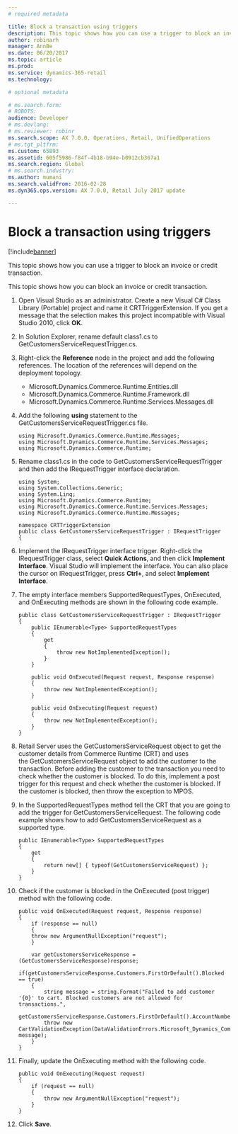 ```yaml
---
# required metadata

title: Block a transaction using triggers
description: This topic shows how you can use a trigger to block an invoice or credit transaction.
author: robinarh
manager: AnnBe
ms.date: 06/20/2017
ms.topic: article
ms.prod: 
ms.service: dynamics-365-retail
ms.technology: 

# optional metadata

# ms.search.form: 
# ROBOTS: 
audience: Developer
# ms.devlang: 
# ms.reviewer: robinr
ms.search.scope: AX 7.0.0, Operations, Retail, UnifiedOperations
# ms.tgt_pltfrm: 
ms.custom: 65893
ms.assetid: 605f5986-f84f-4b18-b94e-b0912cb367a1
ms.search.region: Global
# ms.search.industry: 
ms.author: mumani
ms.search.validFrom: 2016-02-28
ms.dyn365.ops.version: AX 7.0.0, Retail July 2017 update

---
```


# Block a transaction using triggers

[!include[banner](../includes/banner.md)]


This topic shows how you can use a trigger to block an invoice or credit transaction.

This topic shows how you can block an invoice or credit transaction.

1.  Open Visual Studio as an administrator. Create a new Visual C\# Class Library (Portable) project and name it CRTTriggerExtension. If you get a message that the selection makes this project incompatible with Visual Studio 2010, click **OK**.
2.  In Solution Explorer, rename default class1.cs to GetCustomersServiceRequestTrigger.cs.
3.  Right-click the **Reference** node in the project and add the following references. The location of the references will depend on the deployment topology.
    -   Microsoft.Dynamics.Commerce.Runtime.Entities.dll
    -   Microsoft.Dynamics.Commerce.Runtime.Framework.dll
    -   Microsoft.Dynamics.Commerce.Runtime.Services.Messages.dll

4.  Add the following **using** statement to the GetCustomersServiceRequestTrigger.cs file.

        using Microsoft.Dynamics.Commerce.Runtime.Messages;
        using Microsoft.Dynamics.Commerce.Runtime.Services.Messages;
        using Microsoft.Dynamics.Commerce.Runtime;

5.  Rename class1.cs in the code to GetCustomersServiceRequestTrigger and then add the IRequestTrigger interface declaration.

        using System;
        using System.Collections.Generic;
        using System.Linq;
        using Microsoft.Dynamics.Commerce.Runtime;
        using Microsoft.Dynamics.Commerce.Runtime.Services.Messages;
        using Microsoft.Dynamics.Commerce.Runtime.Messages;

        namespace CRTTriggerExtension
        public class GetCustomersServiceRequestTrigger : IRequestTrigger
        {

6.  Implement the IRequestTrigger interface trigger. Right-click the IRequestTrigger class, select **Quick Actions**, and then click **Implement Interface**. Visual Studio will implement the interface. You can also place the cursor on IRequestTrigger, press **Ctrl+**, and select **Implement Interface**.
7.  The empty interface members SupportedRequestTypes, OnExecuted, and OnExecuting methods are shown in the following code example.

        public class GetCustomersServiceRequestTrigger : IRequestTrigger
        {
            public IEnumerable<Type> SupportedRequestTypes
            {
                get
                {
                    throw new NotImplementedException();
                }
            }

            public void OnExecuted(Request request, Response response)
            {
                throw new NotImplementedException();
            }

            public void OnExecuting(Request request)
            {
                throw new NotImplementedException();
            } 
        }

8.  Retail Server uses the GetCustomersServiceRequest object to get the customer details from Commerce Runtime (CRT) and uses the GetCustomersServiceRequest object to add the customer to the transaction. Before adding the customer to the transaction you need to check whether the customer is blocked. To do this, implement a post trigger for this request and check whether the customer is blocked. If the customer is blocked, then throw the exception to MPOS.
9.  In the SupportedRequestTypes method tell the CRT that you are going to add the trigger for GetCustomersServiceRequest. The following code example shows how to add GetCustomersServiceRequest as a supported type.

        public IEnumerable<Type> SupportedRequestTypes
        {
            get
            {
                return new[] { typeof(GetCustomersServiceRequest) };       
            }
        }

10. Check if the customer is blocked in the OnExecuted (post trigger) method with the following code.

        public void OnExecuted(Request request, Response response)
        {
            if (response == null)
            {
            throw new ArgumentNullException("request");
            }

            var getCustomersServiceResponse = (GetCustomersServiceResponse)response;
            if(getCustomersServiceResponse.Customers.FirstOrDefault().Blocked == true)
            {
                string message = string.Format("Failed to add customer '{0}' to cart. Blocked customers are not allowed for transactions.",
                    getCustomersServiceResponse.Customers.FirstOrDefault().AccountNumber);
                throw new CartValidationException(DataValidationErrors.Microsoft_Dynamics_Commerce_Runtime_CustomerAccountIsBlocked, message);
            }
        }

11. Finally, update the OnExecuting method with the following code.

        public void OnExecuting(Request request) 
        {
            if (request == null)
            {
                throw new ArgumentNullException("request");
            }
        }

12. Click **Save**.




